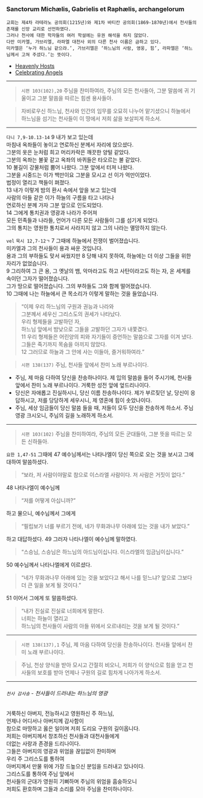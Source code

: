 ### Sanctorum Michælis, Gabrielis et Raphælis, archangelorum

```
교회는 제4차 라테라노 공의회(1215년)와 제1차 바티칸 공의회(1869-1870년)에서 천사들의 존재를 신앙 교리로 선언하였다.  
그러나 천사에 대한 학자들의 여러 학설에는 유권 해석을 하지 않았다.  
다만 미카엘, 가브리엘, 라파엘 대천사 외의 다른 천사 이름은 금하고 있다.  
미카엘은 ‘누가 하느님 같으랴.’, 가브리엘은 ‘하느님의 사람, 영웅, 힘’, 라파엘은 ‘하느님께서 고쳐 주셨다.’는 뜻이다.  
```

- [Heavenly Hosts](https://www.ncronline.org/news/spirituality/pencil-preaching/heavenly-hosts)  
- [Celebrating Angels](https://www.ncronline.org/spirituality/pencil-preaching/pencil-preaching/celebrating-angels)

----

> `시편 103(102),20` 주님을 찬미하여라, 주님의 모든 천사들아, 그분 말씀에 귀 기울이고 그분 말씀을 따르는 힘센 용사들아.

> 자비로우신 하느님, 천사와 인간의 임무를 오묘히 나누어 맡기셨으니 하늘에서 하느님을 섬기는 천사들이 이 땅에서 저희 삶을 보살피게 하소서.

----

`다니 7,9-10.13-14` 9 내가 보고 있는데  
마침내 옥좌들이 놓이고 연로하신 분께서 자리에 앉으셨다.  
그분의 옷은 눈처럼 희고 머리카락은 깨끗한 양털 같았다.  
그분의 옥좌는 불꽃 같고 옥좌의 바퀴들은 타오르는 불 같았다.  
10 불길이 강물처럼 뿜어 나왔다. 그분 앞에서 터져 나왔다.  
그분을 시중드는 이가 백만이요 그분을 모시고 선 이가 억만이었다.  
법정이 열리고 책들이 펴졌다.  
13 내가 이렇게 밤의 환시 속에서 앞을 보고 있는데  
사람의 아들 같은 이가 하늘의 구름을 타고 나타나  
연로하신 분께 가자 그분 앞으로 인도되었다.  
14 그에게 통치권과 영광과 나라가 주어져  
모든 민족들과 나라들, 언어가 다른 모든 사람들이 그를 섬기게 되었다.  
그의 통치는 영원한 통치로서 사라지지 않고 그의 나라는 멸망하지 않는다.  

`vel` `묵시 12,7-12ㄱ` 7 그때에 하늘에서 전쟁이 벌어졌습니다.  
미카엘과 그의 천사들이 용과 싸운 것입니다.  
용과 그의 부하들도 맞서 싸웠지만 8 당해 내지 못하여, 하늘에는 더 이상 그들을 위한 자리가 없었습니다.  
9 그리하여 그 큰 용, 그 옛날의 뱀, 악마라고도 하고 사탄이라고도 하는 자, 온 세계를 속이던 그자가 떨어졌습니다.  
그가 땅으로 떨어졌습니다. 그의 부하들도 그와 함께 떨어졌습니다.  
10 그때에 나는 하늘에서 큰 목소리가 이렇게 말하는 것을 들었습니다.  
> “이제 우리 하느님의 구원과 권능과 나라와  
그분께서 세우신 그리스도의 권세가 나타났다.  
우리 형제들을 고발하던 자,  
하느님 앞에서 밤낮으로 그들을 고발하던 그자가 내쫓겼다.  
11 우리 형제들은 어린양의 피와 자기들이 증언하는 말씀으로 그자를 이겨 냈다.  
그들은 죽기까지 목숨을 아끼지 않았다.  
12 그러므로 하늘과 그 안에 사는 이들아, 즐거워하여라.”  

> `시편 138(137)` 주님, 천사들 앞에서 찬미 노래 부르나이다.
- 주님, 제 마음 다하여 당신을 찬송하나이다. 제 입의 말씀을 들어 주시기에, 천사들 앞에서 찬미 노래 부르나이다. 거룩한 성전 앞에 엎드리나이다.  
- 당신은 자애롭고 진실하시니, 당신 이름 찬송하나이다. 제가 부르짖던 날, 당신이 응답하시고, 저를 당당하게 세우시니, 제 영혼에 힘이 솟았나이다.  
- 주님, 세상 임금들이 당신 말씀 들을 때, 저들이 모두 당신을 찬송하게 하소서. 주님 영광 크시오니, 주님의 길을 노래하게 하소서.  

----

> `시편 103(102)` 주님을 찬미하여라, 주님의 모든 군대들아, 그분 뜻을 따르는 모든 신하들아.

`요한 1,47-51` 그때에 47 예수님께서는 나타나엘이 당신 쪽으로 오는 것을 보시고 그에 대하여 말씀하셨다.
> “보라, 저 사람이야말로 참으로 이스라엘 사람이다. 저 사람은 거짓이 없다.”

48 나타나엘이 예수님께  
> “저를 어떻게 아십니까?”  

하고 물으니, 예수님께서 그에게  
> “필립보가 너를 부르기 전에, 네가 무화과나무 아래에 있는 것을 내가 보았다.”  

하고 대답하셨다. 49 그러자 나타나엘이 예수님께 말하였다.
> “스승님, 스승님은 하느님의 아드님이십니다. 이스라엘의 임금님이십니다.”

50 예수님께서 나타나엘에게 이르셨다.  
> “네가 무화과나무 아래에 있는 것을 보았다고 해서 나를 믿느냐? 앞으로 그보다 더 큰 일을 보게 될 것이다.”

51 이어서 그에게 또 말씀하셨다.  
> “내가 진실로 진실로 너희에게 말한다.  
너희는 하늘이 열리고  
하느님의 천사들이 사람의 아들 위에서 오르내리는 것을 보게 될 것이다.”

----

> `시편 138(137),1` 주님, 제 마음 다하여 당신을 찬송하나이다. 천사들 앞에서 찬미 노래 부르나이다.

> 주님, 천상 양식을 받아 모시고 간절히 비오니, 저희가 이 양식으로 힘을 얻고 천사들의 보호를 받아 언제나 구원의 길로 힘차게 나아가게 하소서.

----

###### `천사 감사송` - 천사들이 드러내는 하느님의 영광  

거룩하신 아버지, 전능하시고 영원하신 주 하느님,  
언제나 어디서나 아버지께 감사함이  
참으로 마땅하고 옳은 일이며 저희 도리요 구원의 길이옵니다.  
저희는 아버지께서 창조하신 천사들과 대천사들에게  
더없는 사랑과 존경을 드리나이다.  
그들은 아버지의 영광과 위엄을 끊임없이 찬미하며  
우리 주 그리스도를 통하여  
아버지께서 만물 위에 가장 드높으신 분임을 드러내고 있나이다.  
그리스도를 통하여 주님 앞에서  
천사들의 군대가 영원히 기뻐하며 주님의 위엄을 흠숭하오니  
저희도 환호하며 그들과 소리를 모아 주님을 찬미하나이다.  